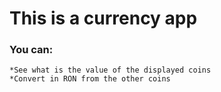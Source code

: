 # This is a currency app
### You can:
    *See what is the value of the displayed coins
    *Convert in RON from the other coins